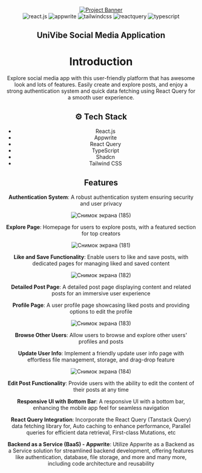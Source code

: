 <div align="center">
  <br />
    <a href="https://www.linkedin.com/in/nataliya-kachor-522170271/" target="_blank" borderRadius="100px">
      <img src="https://github.com/magistrkim/uni-vibe/assets/115700340/ea7f6cd0-cc73-4f29-a232-b70a97e9ee0a" alt="Project Banner">
    </a>
  <br />
  <div>
    <img src="https://img.shields.io/badge/-React_JS-black?style=for-the-badge&logoColor=white&logo=react&color=61DAFB" alt="react.js" />
    <img src="https://img.shields.io/badge/-Appwrite-black?style=for-the-badge&logoColor=white&logo=appwrite&color=FD366E" alt="appwrite" />
    <img src="https://img.shields.io/badge/-Tailwind_CSS-black?style=for-the-badge&logoColor=white&logo=tailwindcss&color=06B6D4" alt="tailwindcss" />
    <img src="https://img.shields.io/badge/-React_Query-black?style=for-the-badge&logoColor=white&logo=reactquery&color=FF4154" alt="reactquery" />
    <img src="https://img.shields.io/badge/-Typescript-black?style=for-the-badge&logoColor=white&logo=typescript&color=3178C6" alt="typescript" />
  </div>
 <h2 align="center"> UniVibe Social Media Application</h2>
  
# Introduction
<p>Explore social media app with this user-friendly platform that has awesome look and lots of features. 
  Easily create and explore posts, and enjoy a strong authentication system and quick data fetching using React Query for a smooth user experience.</p>

## <a name="tech-stack">⚙️ Tech Stack</a>

- React.js
- Appwrite
- React Query
- TypeScript
- Shadcn
- Tailwind CSS

 ## <a name="features"> Features</a>
 
**Authentication System**: A robust authentication system ensuring security and user privacy

![Снимок экрана (185)](https://github.com/magistrkim/uni-vibe/assets/115700340/7b942e15-1c0a-45ef-9777-3c30ec23646d)


**Explore Page**: Homepage for users to explore posts, with a featured section for top creators

![Снимок экрана (181)](https://github.com/magistrkim/uni-vibe/assets/115700340/d79c5e10-1229-45a9-809d-390f8f85a000)


**Like and Save Functionality**: Enable users to like and save posts, with dedicated pages for managing liked and saved content


![Снимок экрана (182)](https://github.com/magistrkim/uni-vibe/assets/115700340/eeaea473-53dc-46c9-9064-9cfd4bfc0c02)


**Detailed Post Page**: A detailed post page displaying content and related posts for an immersive user experience



**Profile Page**: A user profile page showcasing liked posts and providing options to edit the profile

![Снимок экрана (183)](https://github.com/magistrkim/uni-vibe/assets/115700340/aa761817-21b1-4a93-857e-bd45c5275832)


**Browse Other Users**: Allow users to browse and explore other users' profiles and posts

**Update User Info**: Implement a friendly update user info page with effortless file management, storage, and drag-drop feature

![Снимок экрана (184)](https://github.com/magistrkim/uni-vibe/assets/115700340/5c3b62e6-465d-4156-96d6-4143db790709)


**Edit Post Functionality**: Provide users with the ability to edit the content of their posts at any time

**Responsive UI with Bottom Bar**: A responsive UI with a bottom bar, enhancing the mobile app feel for seamless navigation

**React Query Integration**: Incorporate the React Query (Tanstack Query) data fetching library for, Auto caching to enhance performance, Parallel queries for efficient data retrieval, First-class Mutations, etc

**Backend as a Service (BaaS) - Appwrite**: Utilize Appwrite as a Backend as a Service solution for streamlined backend development, offering features like authentication, database, file storage, and more and many more, including code architecture and reusability 
